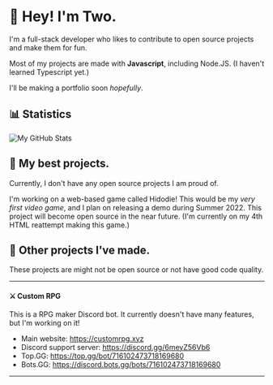 # 👋 Hey! I'm Two.

I'm a full-stack developer who likes to contribute to open source projects and make them for fun.

Most of my projects are made with **Javascript**, including Node.JS. (I haven't learned Typescript yet.) 

I'll be making a portfolio soon *hopefully*.

## 📊 Statistics

![My GitHub Stats](https://github-readme-stats.vercel.app/api?username=real2two&show_icons=true&theme=dark)

## 📌 My best projects.

Currently, I don't have any open source projects I am proud of.

I'm working on a web-based game called Hidodie! This would be my *very first video game*, and I plan on releasing a demo during Summer 2022. This project will become open source in the near future. (I'm currently on my 4th HTML reattempt making this game.)

## 📂 Other projects I've made.

These projects are might not be open source or not have good code quality.

---

#### ⚔️ Custom RPG

This is a RPG maker Discord bot. It currently doesn't have many features, but I'm working on it!

- Main website: https://customrpg.xyz
- Discord support server: https://discord.gg/6meyZ56Vb6
- Top.GG: https://top.gg/bot/716102473718169680
- Bots.GG: https://discord.bots.gg/bots/716102473718169680

---
